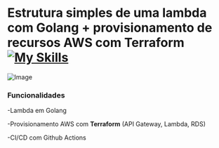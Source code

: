 # Estrutura simples de uma lambda com Golang + provisionamento de recursos AWS com Terraform [![My Skills](https://skillicons.dev/icons?i=go,terraform,aws)](https://skillicons.dev)  

![Image](https://github.com/user-attachments/assets/6bd17e2a-6740-47ce-bee0-99a2cad812b2)

### Funcionalidades
<p>-Lambda em Golang</p>
<p>-Provisionamento AWS com <b>Terraform</b> (API Gateway, Lambda, RDS)</p>
<p>-CI/CD com Github Actions</p>

